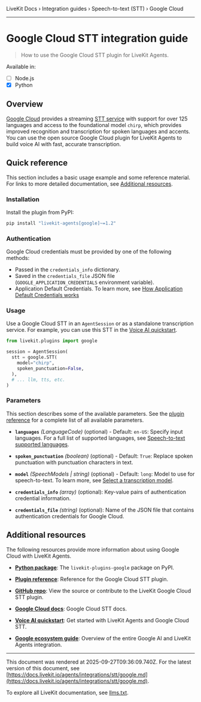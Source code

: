 LiveKit Docs › Integration guides › Speech-to-text (STT) › Google Cloud

---

# Google Cloud STT integration guide

> How to use the Google Cloud STT plugin for LiveKit Agents.

Available in:
- [ ] Node.js
- [x] Python

## Overview

[Google Cloud](https://cloud.google.com/) provides a streaming [STT service](https://cloud.google.com/speech-to-text) with support for over 125 languages and access to the foundational model `chirp`, which provides improved recognition and transcription for spoken languages and accents. You can use the open source Google Cloud plugin for LiveKit Agents to build voice AI with fast, accurate transcription.

## Quick reference

This section includes a basic usage example and some reference material. For links to more detailed documentation, see [Additional resources](#additional-resources).

### Installation

Install the plugin from PyPI:

```bash
pip install "livekit-agents[google]~=1.2"

```

### Authentication

Google Cloud credentials must be provided by one of the following methods:

- Passed in the `credentials_info` dictionary.
- Saved in the `credentials_file` JSON file (`GOOGLE_APPLICATION_CREDENTIALS` environment variable).
- Application Default Credentials. To learn more, see [How Application Default Credentials works](https://cloud.google.com/docs/authentication/application-default-credentials)

### Usage

Use a Google Cloud STT in an `AgentSession` or as a standalone transcription service. For example, you can use this STT in the [Voice AI quickstart](https://docs.livekit.io/agents/start/voice-ai.md).

```python
from livekit.plugins import google

session = AgentSession(
  stt = google.STT(
    model="chirp",
    spoken_punctuation=False,
  ),
  # ... llm, tts, etc.
)

```

### Parameters

This section describes some of the available parameters. See the [plugin reference](https://docs.livekit.io/reference/python/v1/livekit/plugins/google/index.html.md#livekit.plugins.google.STT) for a complete list of all available parameters.

- **`languages`** _(LanguageCode)_ (optional) - Default: `en-US`: Specify input languages. For a full list of supported languages, see [Speech-to-text supported languages](https://cloud.google.com/speech-to-text/docs/speech-to-text-supported-languages).

- **`spoken_punctuation`** _(boolean)_ (optional) - Default: `True`: Replace spoken punctuation with punctuation characters in text.

- **`model`** _(SpeechModels | string)_ (optional) - Default: `long`: Model to use for speech-to-text. To learn more, see [Select a transcription model](https://cloud.google.com/speech-to-text/docs/transcription-model).

- **`credentials_info`** _(array)_ (optional): Key-value pairs of authentication credential information.

- **`credentials_file`** _(string)_ (optional): Name of the JSON file that contains authentication credentials for Google Cloud.

## Additional resources

The following resources provide more information about using Google Cloud with LiveKit Agents.

- **[Python package](https://pypi.org/project/livekit-plugins-google/)**: The `livekit-plugins-google` package on PyPI.

- **[Plugin reference](https://docs.livekit.io/reference/python/v1/livekit/plugins/google/index.html.md#livekit.plugins.google.STT)**: Reference for the Google Cloud STT plugin.

- **[GitHub repo](https://github.com/livekit/agents/tree/main/livekit-plugins/livekit-plugins-google)**: View the source or contribute to the LiveKit Google Cloud STT plugin.

- **[Google Cloud docs](https://cloud.google.com/speech-to-text/docs)**: Google Cloud STT docs.

- **[Voice AI quickstart](https://docs.livekit.io/agents/start/voice-ai.md)**: Get started with LiveKit Agents and Google Cloud STT.

- **[Google ecosystem guide](https://docs.livekit.io/agents/integrations/google.md)**: Overview of the entire Google AI and LiveKit Agents integration.

---

This document was rendered at 2025-09-27T09:36:09.740Z.
For the latest version of this document, see [https://docs.livekit.io/agents/integrations/stt/google.md](https://docs.livekit.io/agents/integrations/stt/google.md).

To explore all LiveKit documentation, see [llms.txt](https://docs.livekit.io/llms.txt).